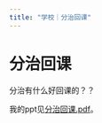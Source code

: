 ```yaml
---
title: "学校｜分治回课"
---
```


# 分治回课

分治有什么好回课的？？

我的ppt见[分治回课.pdf](https://frank3215.github.io/attachments/%E5%88%86%E6%B2%BB%E5%9B%9E%E8%AF%BE.pdf)。